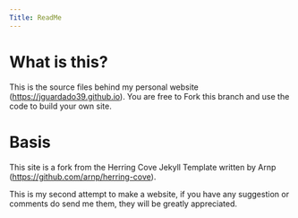 ```yaml
---
Title: ReadMe
---
```


# What is this?
This is the source files behind my personal website (https://jguardado39.github.io). You are free to Fork this branch and use the code to build your own site.

# Basis
This site is a fork from the Herring Cove Jekyll Template written by Arnp (https://github.com/arnp/herring-cove).

This is my second attempt to make a website, if you have any suggestion or comments do send me them, they will be greatly appreciated. 
